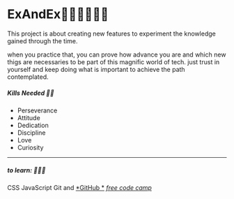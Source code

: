 # ExAndEx👩🏻‍💻👨🏻‍💻
This project is about creating new features to experiment the knowledge gained through the time. 

when you practice that, you can prove how advance you are and which new thigs are necessaries to be part of this magnific world of tech. 
just trust in yourself and keep doing what is important to achieve the path contemplated.


##### Kills Needed 💪🏻 
- Perseverance 
- Attitude 
- Dedication 
- Discipline 
- Love 
- Curiosity 

------------

##### to learn: 👨🏼‍🚀

CSS 
JavaScript
Git  and [*GitHub *](http://https://github.com/ "*GitHub *")
[*free code camp*](http://https://www.freecodecamp.org/ "*free code camp*")